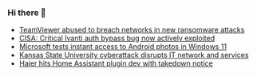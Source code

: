 ### Hi there 👋

<!--START_SECTION:feed-->
* [TeamViewer abused to breach networks in new ransomware attacks](https://www.bleepingcomputer.com/news/security/teamviewer-abused-to-breach-networks-in-new-ransomware-attacks/)
* [CISA: Critical Ivanti auth bypass bug now actively exploited](https://www.bleepingcomputer.com/news/security/cisa-critical-ivanti-auth-bypass-bug-now-actively-exploited/)
* [Microsoft tests instant access to Android photos in Windows 11](https://www.bleepingcomputer.com/news/microsoft/microsoft-tests-instant-access-to-android-photos-in-windows-11/)
* [Kansas State University cyberattack disrupts IT network and services](https://www.bleepingcomputer.com/news/security/kansas-state-university-cyberattack-disrupts-it-network-and-services/)
* [Haier hits Home Assistant plugin dev with takedown notice](https://www.bleepingcomputer.com/news/security/haier-hits-home-assistant-plugin-dev-with-takedown-notice/)
<!--END_SECTION:feed-->

<!--
**frankenk/frankenk** is a ✨ _special_ ✨ repository because its `README.md` (this file) appears on your GitHub profile.

Here are some ideas to get you started:

- 🔭 I’m currently working on ...
- 🌱 I’m currently learning ...
- 👯 I’m looking to collaborate on ...
- 🤔 I’m looking for help with ...
- 💬 Ask me about ...
- 📫 How to reach me: ...
- 😄 Pronouns: ...
- ⚡ Fun fact: ...
-->



